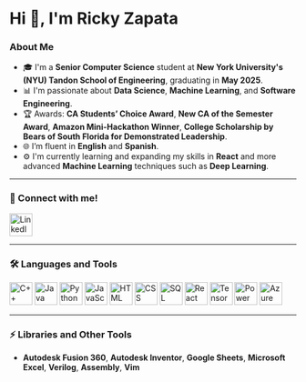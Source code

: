# Hi 👋, I'm Ricky Zapata

### About Me
- 🎓 I'm a **Senior Computer Science** student at **New York University's (NYU) Tandon School of Engineering**, graduating in **May 2025**.
- 📊 I'm passionate about **Data Science**, **Machine Learning**, and **Software Engineering**.
- 🏆 Awards: **CA Students’ Choice Award**, **New CA of the Semester Award**, **Amazon Mini-Hackathon Winner**, **College Scholarship by Bears of South Florida for Demonstrated Leadership**.
- 🌐 I’m fluent in **English** and **Spanish**.
- ⚙️ I'm currently learning and expanding my skills in **React** and more advanced **Machine Learning** techniques such as **Deep Learning**.

---

### 🔗 Connect with me!

<p align="left">
  <a href="https://www.linkedin.com/in/ricardo-a-zapata" target="_blank">
    <img src="https://img.icons8.com/color/48/000000/linkedin.png" alt="LinkedIn" width="40" height="40"/>
  </a>
</p>

---

### 🛠 Languages and Tools

<p align="left">
  <img src="https://img.icons8.com/color/48/000000/c-plus-plus-logo.png" alt="C++" width="40" height="40"/>
  <img src="https://img.icons8.com/color/48/000000/java-coffee-cup-logo.png" alt="Java" width="40" height="40"/>
  <img src="https://img.icons8.com/color/48/000000/python.png" alt="Python" width="40" height="40"/>
  <img src="https://img.icons8.com/color/48/000000/javascript.png" alt="JavaScript" width="40" height="40"/>
  <img src="https://img.icons8.com/color/48/000000/html-5.png" alt="HTML" width="40" height="40"/>
  <img src="https://img.icons8.com/color/48/000000/css3.png" alt="CSS" width="40" height="40"/>
  <img src="https://img.icons8.com/color/48/000000/sql.png" alt="SQL" width="40" height="40"/>
  <img src="https://img.icons8.com/officel/48/000000/react.png" alt="React" width="40" height="40"/>
  <img src="https://img.icons8.com/color/48/000000/tensorflow.png" alt="TensorFlow" width="40" height="40"/>
  <img src="https://img.icons8.com/color/48/000000/power-bi.png" alt="Power BI" width="40" height="40"/>
  <img src="https://img.icons8.com/color/48/000000/azure-1.png" alt="Azure DevOps" width="40" height="40"/>
</p>

---
### ⚡️ Libraries and Other Tools
- **Autodesk Fusion 360**, **Autodesk Inventor**, **Google Sheets**, **Microsoft Excel**, **Verilog**, **Assembly**, **Vim**

